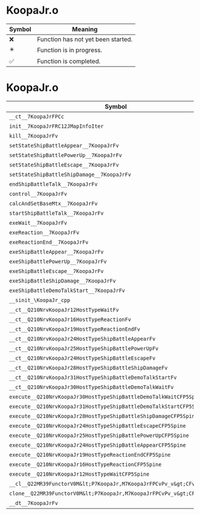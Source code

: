 # KoopaJr.o
| Symbol | Meaning 
| ------------- | ------------- 
| :x: | Function has not yet been started. 
| :eight_pointed_black_star: | Function is in progress. 
| :white_check_mark: | Function is completed. 


# KoopaJr.o
| Symbol | Decompiled? |
| ------------- | ------------- |
| `__ct__7KoopaJrFPCc` | :x: |
| `init__7KoopaJrFRC12JMapInfoIter` | :x: |
| `kill__7KoopaJrFv` | :x: |
| `setStateShipBattleAppear__7KoopaJrFv` | :x: |
| `setStateShipBattlePowerUp__7KoopaJrFv` | :x: |
| `setStateShipBattleEscape__7KoopaJrFv` | :x: |
| `setStateShipBattleShipDamage__7KoopaJrFv` | :x: |
| `endShipBattleTalk__7KoopaJrFv` | :x: |
| `control__7KoopaJrFv` | :x: |
| `calcAndSetBaseMtx__7KoopaJrFv` | :x: |
| `startShipBattleTalk__7KoopaJrFv` | :x: |
| `exeWait__7KoopaJrFv` | :x: |
| `exeReaction__7KoopaJrFv` | :x: |
| `exeReactionEnd__7KoopaJrFv` | :x: |
| `exeShipBattleAppear__7KoopaJrFv` | :x: |
| `exeShipBattlePowerUp__7KoopaJrFv` | :x: |
| `exeShipBattleEscape__7KoopaJrFv` | :x: |
| `exeShipBattleShipDamage__7KoopaJrFv` | :x: |
| `exeShipBattleDemoTalkStart__7KoopaJrFv` | :x: |
| `__sinit_\KoopaJr_cpp` | :x: |
| `__ct__Q210NrvKoopaJr12HostTypeWaitFv` | :x: |
| `__ct__Q210NrvKoopaJr16HostTypeReactionFv` | :x: |
| `__ct__Q210NrvKoopaJr19HostTypeReactionEndFv` | :x: |
| `__ct__Q210NrvKoopaJr24HostTypeShipBattleAppearFv` | :x: |
| `__ct__Q210NrvKoopaJr25HostTypeShipBattlePowerUpFv` | :x: |
| `__ct__Q210NrvKoopaJr24HostTypeShipBattleEscapeFv` | :x: |
| `__ct__Q210NrvKoopaJr28HostTypeShipBattleShipDamageFv` | :x: |
| `__ct__Q210NrvKoopaJr31HostTypeShipBattleDemoTalkStartFv` | :x: |
| `__ct__Q210NrvKoopaJr30HostTypeShipBattleDemoTalkWaitFv` | :x: |
| `execute__Q210NrvKoopaJr30HostTypeShipBattleDemoTalkWaitCFP5Spine` | :x: |
| `execute__Q210NrvKoopaJr31HostTypeShipBattleDemoTalkStartCFP5Spine` | :x: |
| `execute__Q210NrvKoopaJr28HostTypeShipBattleShipDamageCFP5Spine` | :x: |
| `execute__Q210NrvKoopaJr24HostTypeShipBattleEscapeCFP5Spine` | :x: |
| `execute__Q210NrvKoopaJr25HostTypeShipBattlePowerUpCFP5Spine` | :x: |
| `execute__Q210NrvKoopaJr24HostTypeShipBattleAppearCFP5Spine` | :x: |
| `execute__Q210NrvKoopaJr19HostTypeReactionEndCFP5Spine` | :x: |
| `execute__Q210NrvKoopaJr16HostTypeReactionCFP5Spine` | :x: |
| `execute__Q210NrvKoopaJr12HostTypeWaitCFP5Spine` | :x: |
| `__cl__Q22MR39FunctorV0M&lt;P7KoopaJr,M7KoopaJrFPCvPv_v&gt;CFv` | :x: |
| `clone__Q22MR39FunctorV0M&lt;P7KoopaJr,M7KoopaJrFPCvPv_v&gt;CFP7JKRHeap` | :x: |
| `__dt__7KoopaJrFv` | :x: |
